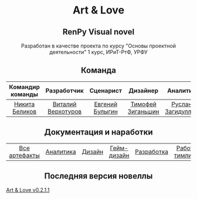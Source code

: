 <h1 align="center">Art & Love</h1>
<h2 align="center">RenPy Visual novel</h2>

<p align="center">Разработан в качестве проекта по курсу "Основы проектной деятельности" 1 курс, ИРиТ-РтФ, УРФУ</p>

<h2 align="center">Команда</h2>

| Командир команды | Разработчик | Сценарист | Дизайнер | Аналитик |
| :---: | :---: | :---: | :---: | :---: |
| [Никита Беликов](https://vk.com/holo2k) | [Виталий Верхотуров](https://vk.com/arckontyr) | [Евгений Булыгин](https://vk.com/1evgen1y) | [Тимофей Зиганьшин](https://vk.com/streeezys) | [Руслан Загидуллин](https://vk.com/idrizon) |


<h2 align="center">Документация и наработки</h2>

| | | | | | |
| :---: | :---: | :---: | :---: | :---: | :---: |
| [Все артефакты](https://disk.yandex.ru/d/2I3g-oxL3uIM6w) | [Аналитика](https://disk.yandex.ru/d/TwmFWlSQZmkp6A) | [Дизайн](https://disk.yandex.ru/d/SZS2xpnUhx3qMg) | [Гейм-дизайн](https://disk.yandex.ru/d/git4QURMJhiX8g) | [Разработка](https://disk.yandex.ru/d/Ynch6gXDEbf4ug) | [Работа тимлида](https://disk.yandex.ru/d/iXy1InskbJbS1g) |


<h2 align="center">Последняя версия новеллы</h2>
<a href="https://github.com/ArcKontyR/ArtLove/releases/tag/v0.2.1.1-final">Art & Love v0.2.1.1</a>
